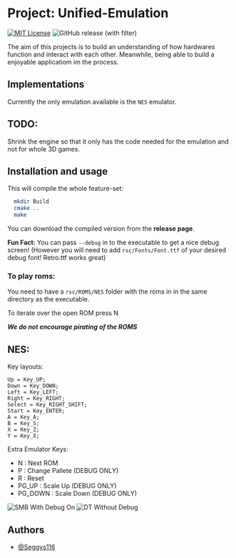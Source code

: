
# Project: Unified-Emulation

[![MIT License](https://img.shields.io/badge/License-MIT-green.svg)](https://github.com/Unified-Projects/Unified-Emulation/blob/main/LICENCE.md) ![GitHub release (with filter)](https://img.shields.io/github/v/release/Unified-Projects/Unified-Emulation)

The aim of this projects is to build an understanding of how hardwares function and interact with each other. Meanwhile, being able to build a enjoyable applicatiom im the process.

## Implementations

Currently the only emulation available is the `NES` emulator.

## TODO:

Shrink the engine so that it only has the code needed for the emulation and not for whole 3D games.

## Installation and usage

This will compile the whole feature-set:

```bash
  mkdir Build
  cmake ..
  make
```

You can download the compiled version from the **release page**.

**Fun Fact:** You can pass `--debug` in to the executable to get a nice debug screen! (However you will need to add `rsc/Fonts/Font.ttf` of your desired debug font! Retro.ttf works great)

### To play roms:

You need to have a `rsc/ROMS/NES` folder with the roms in in the same directory as the executable.

To iterate over the open ROM press N

***We do not encourage pirating of the ROMS***

## NES:

Key layouts:

```
Up = Key_UP;
Down = Key_DOWN;
Left = Key_LEFT;
Right = Key_RIGHT;
Select = Key_RIGHT_SHIFT;
Start = Key_ENTER;
A = Key_A;
B = Key_S;
X = Key_Z;
Y = Key_X;
```

Extra Emulator Keys:

- N : Next ROM
- P : Change Pallete (DEBUG ONLY)
- R : Reset
- PG_UP : Scale Up (DEBUG ONLY)
- PG_DOWN : Scale Down (DEBUG ONLY)

![SMB With Debug On](https://github.com/Unified-Projects/Unified-Emulation/blob/main/images/SMB.png)
![DT Without Debug](https://github.com/Unified-Projects/Unified-Emulation/blob/main/images/DT.png)

## Authors

- [@Seggys116](https://www.github.com/Seggys116)
